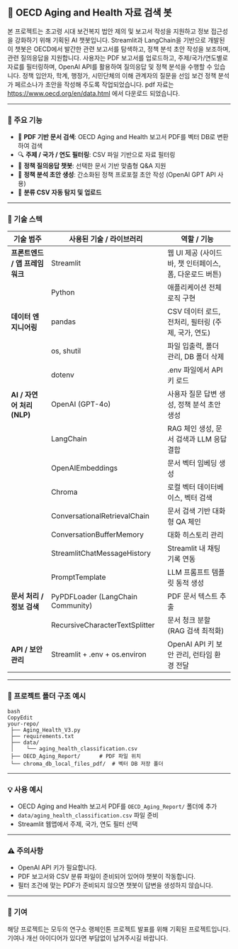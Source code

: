 ## 🧠 OECD Aging and Health 자료 검색 봇

본 프로젝트는 초고령 시대 보건복지 법안 제의 및 보고서 작성을 지원하고 정보 접근성을 강화하기 위해 기획된 AI 챗봇입니다. Streamlit과 LangChain을 기반으로 개발된 이 챗봇은 OECD에서 발간한 관련 보고서를 탐색하고, 정책 분석 초안 작성을 보조하며, 관련 질의응답을 지원합니다. 사용자는 PDF 보고서를 업로드하고, 주제/국가/연도별로 자료를 필터링하며, OpenAI API를 활용하여 질의응답 및 정책 분석을 수행할 수 있습니다. 정책 입안자, 학계, 행정가, 시민단체의 이해 관계자의 질문을 선임 보건 정책 분석가 페르소나가 초안을 작성해 주도록 작업되었습니다. pdf 자료는 https://www.oecd.org/en/data.html 에서 다운로드 되었습니다.

---

### 🚀 주요 기능

- 📂 **PDF 기반 문서 검색**: OECD Aging and Health 보고서 PDF를 벡터 DB로 변환하여 검색
- 🔍 **주제 / 국가 / 연도 필터링**: CSV 파일 기반으로 자료 필터링
- 🤖 **정책 질의응답 챗봇**: 선택한 문서 기반 맞춤형 Q&A 지원
- 📝 **정책 분석 초안 생성**: 간소화된 정책 프로포절 초안 작성 (OpenAI GPT API 사용)
- 💾 **분류 CSV 자동 탐지 및 업로드**

---

### 🚀 기술 스텍

| **기술 범주** | **사용된 기술 / 라이브러리** | **역할 / 기능** |
| --- | --- | --- |
| **프론트엔드 / 앱 프레임워크** | Streamlit | 웹 UI 제공 (사이드바, 챗 인터페이스, 폼, 다운로드 버튼) |
|  | Python | 애플리케이션 전체 로직 구현 |
| **데이터 엔지니어링** | pandas | CSV 데이터 로드, 전처리, 필터링 (주제, 국가, 연도) |
|  | os, shutil | 파일 입출력, 폴더 관리, DB 폴더 삭제 |
|  | dotenv | .env 파일에서 API 키 로드 |
| **AI / 자연어 처리 (NLP)** | OpenAI (GPT-4o) | 사용자 질문 답변 생성, 정책 분석 초안 생성 |
|  | LangChain | RAG 체인 생성, 문서 검색과 LLM 응답 결합 |
|  | OpenAIEmbeddings | 문서 벡터 임베딩 생성 |
|  | Chroma | 로컬 벡터 데이터베이스, 벡터 검색 |
|  | ConversationalRetrievalChain | 문서 검색 기반 대화형 QA 체인 |
|  | ConversationBufferMemory | 대화 히스토리 관리 |
|  | StreamlitChatMessageHistory | Streamlit 내 채팅 기록 연동 |
|  | PromptTemplate | LLM 프롬프트 템플릿 동적 생성 |
| **문서 처리 / 정보 검색** | PyPDFLoader (LangChain Community) | PDF 문서 텍스트 추출 |
|  | RecursiveCharacterTextSplitter | 문서 청크 분할 (RAG 검색 최적화) |
| **API / 보안 관리** | Streamlit + .env + os.environ | OpenAI API 키 보안 관리, 런타임 환경 전달 |

---

### 📁 프로젝트 폴더 구조 예시

```
bash
CopyEdit
your-repo/
 ├── Aging_Health_V3.py
 ├── requirements.txt
 ├── data/
 │    └── aging_health_classification.csv
 ├── OECD_Aging_Report/      # PDF 파일 위치
 └── chroma_db_local_files_pdf/  # 벡터 DB 저장 폴더
```

---

### 💡 사용 예시

- OECD Aging and Health 보고서 PDF를 `OECD_Aging_Report/` 폴더에 추가
- `data/aging_health_classification.csv` 파일 준비
- Streamlit 웹앱에서 주제, 국가, 연도 필터 선택

---

### ⚠️ 주의사항

- OpenAI API 키가 필요합니다.
- PDF 보고서와 CSV 분류 파일이 준비되어 있어야 챗봇이 작동합니다.
- 필터 조건에 맞는 PDF가 준비되지 않으면 챗봇이 답변을 생성하지 않습니다.

---

### 🙌 기여

해당 프로젝트는 모두의 연구소 랭체인톤 프로젝트 발표를 위해 기획된 프로젝트입니다. 기여나 개선 아이디어가 있다면 부담없이 남겨주시길 바랍니다.
